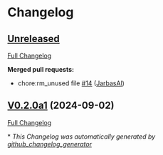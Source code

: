 # Changelog

## [Unreleased](https://github.com/OpenVoiceOS/ovos-skill-icanhazdadjokes/tree/HEAD)

[Full Changelog](https://github.com/OpenVoiceOS/ovos-skill-icanhazdadjokes/compare/V0.2.0a1...HEAD)

**Merged pull requests:**

- chore:rm\_unused file [\#14](https://github.com/OpenVoiceOS/ovos-skill-icanhazdadjokes/pull/14) ([JarbasAl](https://github.com/JarbasAl))

## [V0.2.0a1](https://github.com/OpenVoiceOS/ovos-skill-icanhazdadjokes/tree/V0.2.0a1) (2024-09-02)

[Full Changelog](https://github.com/OpenVoiceOS/ovos-skill-icanhazdadjokes/compare/V0.1.0...V0.2.0a1)



\* *This Changelog was automatically generated by [github_changelog_generator](https://github.com/github-changelog-generator/github-changelog-generator)*
